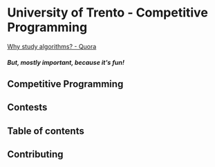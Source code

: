 # University of Trento - Competitive Programming

[Why study algorithms? - Quora](https://www.quora.com/Why-study-algorithms)

##### But, mostly important, because it's fun!

## Competitive Programming

## Contests

## Table of contents

## Contributing





